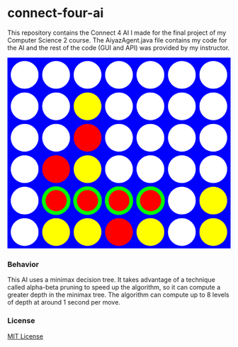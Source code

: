 # connect-four-ai

This repository contains the Connect 4 AI I made for the final project of my Computer Science 2 course. 
The AiyazAgent.java file contains my code for the AI and the rest of the code (GUI and API) was provided by my instructor. 

![preview](preview.png)

### Behavior
This AI uses a minimax decision tree. 
It takes advantage of a technique called alpha-beta pruning to speed up the algorithm, so it can compute a greater depth in the minimax tree.
The algorithm can compute up to 8 levels of depth at around 1 second per move.

### License

[MIT License](LICENSE)